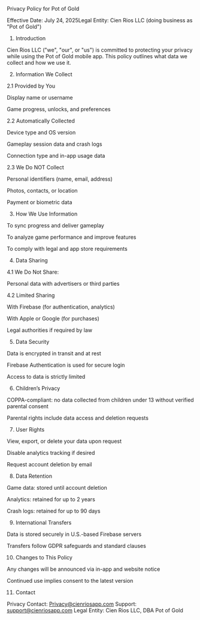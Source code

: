 Privacy Policy for Pot of Gold

Effective Date: July 24, 2025Legal Entity: Cien Rios LLC (doing business as "Pot of Gold")

1. Introduction

Cien Rios LLC ("we", "our", or "us") is committed to protecting your privacy while using the Pot of Gold mobile app. This policy outlines what data we collect and how we use it.

2. Information We Collect

2.1 Provided by You

Display name or username

Game progress, unlocks, and preferences

2.2 Automatically Collected

Device type and OS version

Gameplay session data and crash logs

Connection type and in-app usage data

2.3 We Do NOT Collect

Personal identifiers (name, email, address)

Photos, contacts, or location

Payment or biometric data

3. How We Use Information

To sync progress and deliver gameplay

To analyze game performance and improve features

To comply with legal and app store requirements

4. Data Sharing

4.1 We Do Not Share:

Personal data with advertisers or third parties

4.2 Limited Sharing

With Firebase (for authentication, analytics)

With Apple or Google (for purchases)

Legal authorities if required by law

5. Data Security

Data is encrypted in transit and at rest

Firebase Authentication is used for secure login

Access to data is strictly limited

6. Children’s Privacy

COPPA-compliant: no data collected from children under 13 without verified parental consent

Parental rights include data access and deletion requests

7. User Rights

View, export, or delete your data upon request

Disable analytics tracking if desired

Request account deletion by email

8. Data Retention

Game data: stored until account deletion

Analytics: retained for up to 2 years

Crash logs: retained for up to 90 days

9. International Transfers

Data is stored securely in U.S.-based Firebase servers

Transfers follow GDPR safeguards and standard clauses

10. Changes to This Policy

Any changes will be announced via in-app and website notice

Continued use implies consent to the latest version

11. Contact

Privacy Contact: 
Privacy@cienriosapp.com
Support: support@cienriosapp.com
Legal Entity: Cien Rios LLC, DBA Pot of Gold


